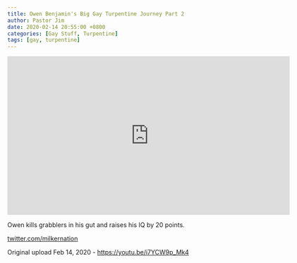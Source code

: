 ```yaml
---
title: Owen Benjamin's Big Gay Turpentine Journey Part 2
author: Pastor Jim
date: 2020-02-14 20:55:00 +0800
categories: [Gay Stuff, Turpentine]
tags: [gay, turpentine]
---
```




<iframe width="640" height="360" scrolling="no" frameborder="0" style="border: none;" src="https://www.bitchute.com/embed/qQzAFVAkvSak/"></iframe>



Owen kills grabblers in his gut and raises his IQ by 20 points.

[twitter.com/milkernation](https://twitter.com/milkernation)



Original upload Feb 14, 2020 - https://youtu.be/i7YCW9p_Mk4

